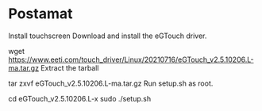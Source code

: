 # Postamat
Install touchscreen
Download and install the eGTouch driver.

wget https://www.eeti.com/touch_driver/Linux/20210716/eGTouch_v2.5.10206.L-ma.tar.gz
Extract the tarball

tar zxvf eGTouch_v2.5.10206.L-ma.tar.gz
Run setup.sh as root.

cd eGTouch_v2.5.10206.L-x
sudo ./setup.sh
